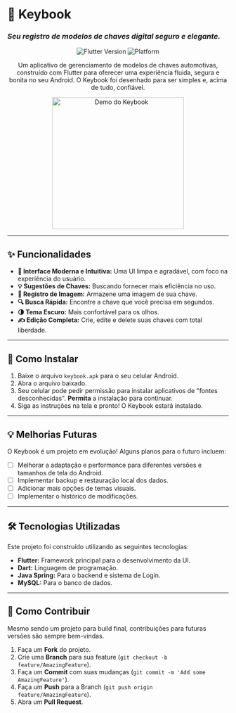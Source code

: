 # 🔑 Keybook

### _Seu registro de modelos de chaves digital seguro e elegante._

<p align="center">
  <img src="https://img.shields.io/badge/Flutter-3.x-blue?style=for-the-badge&logo=flutter" alt="Flutter Version">
  <img src="https://img.shields.io/badge/plataforma-Android-brightgreen?style=for-the-badge&logo=android" alt="Platform">
</p>

<p align="center">
  Um aplicativo de gerenciamento de modelos de chaves automotivas, construído com Flutter para oferecer uma experiência fluida, segura e bonita no seu Android. O Keybook foi desenhado para ser simples e, acima de tudo, confiável.
</p>

<p align="center">
  <img src="URL_PARA_SEU_GIF_OU_BANNER_AQUI.gif" alt="Demo do Keybook" width="300">
</p>

---

## ✨ Funcionalidades

- **🎨 Interface Moderna e Intuitiva:** Uma UI limpa e agradável, com foco na experiência do usuário.
- **💡 Sugestões de Chaves:** Buscando fornecer mais eficiência no uso.
- **📸 Registro de Imagem:** Armazene uma imagem de sua chave.
- **🔍 Busca Rápida:** Encontre a chave que você precisa em segundos.
- **🌗 Tema Escuro:** Mais confortável para os olhos.
- **✍️ Edição Completa:** Crie, edite e delete suas chaves com total liberdade.

---

## 🚀 Como Instalar

1.  Baixe o arquivo `keybook.apk` para o seu celular Android.
2.  Abra o arquivo baixado.
3.  Seu celular pode pedir permissão para instalar aplicativos de "fontes desconhecidas". **Permita** a instalação para continuar.
4.  Siga as instruções na tela e pronto! O Keybook estará instalado.

---

## 💡 Melhorias Futuras

O Keybook é um projeto em evolução! Alguns planos para o futuro incluem:

- [ ] Melhorar a adaptação e performance para diferentes versões e tamanhos de tela do Android.
- [ ] Implementar backup e restauração local dos dados.
- [ ] Adicionar mais opções de temas visuais.
- [ ] Implementar o histórico de modificações.

---

## 🛠️ Tecnologias Utilizadas

Este projeto foi construído utilizando as seguintes tecnologias:

- **Flutter:** Framework principal para o desenvolvimento da UI.
- **Dart:** Linguagem de programação.
- **Java Spring:** Para o backend e sistema de Login.
- **MySQL:** Para o banco de dados.

---

## 🤝 Como Contribuir

Mesmo sendo um projeto para build final, contribuições para futuras versões são sempre bem-vindas.

1.  Faça um **Fork** do projeto.
2.  Crie uma **Branch** para sua feature (`git checkout -b feature/AmazingFeature`).
3.  Faça um **Commit** com suas mudanças (`git commit -m 'Add some AmazingFeature'`).
4.  Faça um **Push** para a Branch (`git push origin feature/AmazingFeature`).
5.  Abra um **Pull Request**.
